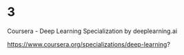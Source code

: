 # 3
Coursera - Deep Learning Specialization by deeplearning.ai

https://www.coursera.org/specializations/deep-learning?
